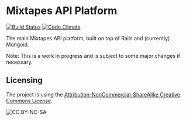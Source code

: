 # Mixtapes API Platform

[![Build Status](https://travis-ci.org/mixtapes/api.svg?branch=master)](https://travis-ci.org/mixtapes/api)
[![Code Climate](https://codeclimate.com/github/mixtapes/api/badges/gpa.svg)](https://codeclimate.com/github/mixtapes/api)

The main Mixtapes API platform, built on top of Rails and (currently) Mongoid.

Note: This is a work in progress and is subject to some major changes if necessary.
 
## Licensing

The project is using the [Attribution-NonCommercial-ShareAlike Creative Commons License](http://creativecommons.org/licenses/by-nc-sa/4.0/).

![CC BY-NC-SA](./public/creative-commons-symbol.png "Attribution-NonCommercial-ShareAlike Creative Commons License")
